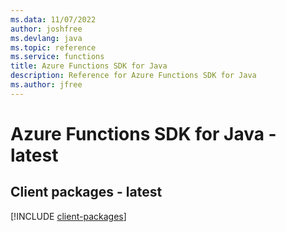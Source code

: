 ```yaml
---
ms.data: 11/07/2022
author: joshfree
ms.devlang: java
ms.topic: reference
ms.service: functions
title: Azure Functions SDK for Java
description: Reference for Azure Functions SDK for Java
ms.author: jfree
---
```

# Azure Functions SDK for Java - latest

## Client packages - latest
[!INCLUDE [client-packages](functions-client-index.md)]